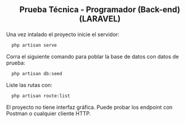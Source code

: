 ## <p align="center">Prueba Técnica - Programador (Back-end) (LARAVEL)</p>


Una vez intalado el proyecto inicie el servidor:

```php
  php artisan serve
```

Corra el siguiente comando para poblar la base de datos con datos de prueba:

```bash
  php artisan db:seed
```

Liste las rutas con:

```bash
  php artisan route:list
```

El proyecto no tiene interfaz gráfica. Puede probar los endpoint con Postman o cualquier cliente HTTP.

